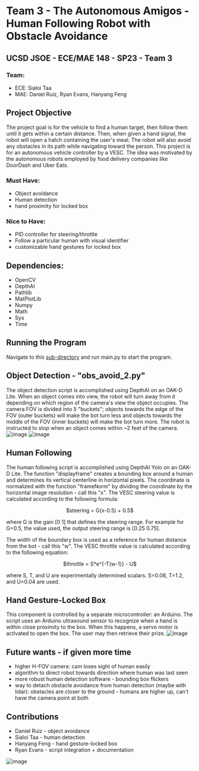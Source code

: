 # Team 3 - The Autonomous Amigos - Human Following Robot with Obstacle Avoidance
## UCSD JSOE - ECE/MAE 148 - SP23 - Team 3
### Team:
* ECE: Sialoi Taa
* MAE: Daniel Ruiz, Ryan Evans, Hanyang Feng

## Project Objective
The project goal is for the vehicle to find a human target, then follow them until it gets within a certain distance. Then, when given a hand signal, the robot will open a hatch containing the user's meal. The robot will also avoid any obstacles in its path while navigating toward the person. This project is for an autonomous vehicle controller by a VESC. The idea was motivated by the autonomous robots employed by food delivery companies like DoorDash and Uber Eats. 
### Must Have:
* Object avoidance
* Human detection
* hand proximity for locked box
### Nice to Have:
* PID controller for steering/throttle
* Follow a particular human with visual identifier
* customizable hand gestures for locked box

## Dependencies:
* OpenCV
* DepthAI
* Pathlib
* MatPlotLib
* Numpy
* Math
* Sys
* Time

## Running the Program
Navigate to this [sub-directory](https://github.com/UCSD-ECEMAE-148/spring-2023-final-project-team-3/tree/main/depthai-python/examples/Yolo) and run main.py to start the program.

## Object Detection - "obs_avoid_2.py"
The object detection script is accomplished using DepthAI on an OAK-D Lite. When an object comes into view, the robot will turn away from it depending on which region of the camera's view the object occupies. The camera FOV is divided into 5 "buckets"; objects towards the edge of the FOV (outer buckets) will make the bot turn less and objects towards the middle of the FOV (inner buckets) will make the bot turn more. The robot is instructed to stop when an object comes within ~2 feet of the camera.
![image](https://github.com/UCSD-ECEMAE-148/spring-2023-final-project-team-3/assets/15269806/189d5475-183b-4c0f-bd0d-2c076e6d43dc)
![image](https://github.com/UCSD-ECEMAE-148/spring-2023-final-project-team-3/assets/15269806/f32fb4be-09ff-4ea5-ba47-bbf48851dea6)


## Human Following
The human following script is accomplished using DepthAI Yolo on an OAK-D Lite. The function "displayframe" creates a bounding box around a human and determines its vertical centerline in horizontal pixels. The coordinate is normalized with the function "frameNorm" by dividing the coordinate by the horizontal image resolution - call this "x". The VESC steering value is calculated according to the following formula:
<p align="center">
$steering = G(x-0.5) + 0.5$
</p>

where G is the gain [0 1] that defines the steering range. For example for G=0.5, the value used, the output steering range is [0.25 0.75]. 

The width of the boundary box is used as a reference for human distance from the bot - call this "w". The VESC throttle value is calculated according to the following equation:
<p align="center">
$throttle = S*e^{-T(w-1)} - U$
</p>

where S, T, and U are experimentally determined scalars. S=0.08, T=1.2, and U=0.04 are used.

## Hand Gesture-Locked Box
This component is controlled by a separate microcontroller: an Arduino. The script uses an Arduino ultrasound sensor to recognize when a hand is within close proximity to the box. When this happens, a servo motor is activated to open the box. The user may then retrieve their prize.
![image](https://github.com/UCSD-ECEMAE-148/spring-2023-final-project-team-3/assets/15269806/a4a3ff0f-e233-4c53-a9ca-e25e01caf8e6)


## Future wants - if given more time
* higher H-FOV camera: cam loses sight of human easily
* algorithm to direct robot towards direction where human was last seen
* more robust human detection software - bounding box flickers
* way to detach obstacle avoidance from human detection (maybe with lidar): obstacles are closer to the ground - humans are higher up, can't have the camera point at both

## Contributions
* Daniel Ruiz - object avoidance
* Sialoi Taa - human detection
* Hanyang Feng - hand gesture-locked box
* Ryan Evans - script integration + documentation

![image](https://github.com/UCSD-ECEMAE-148/spring-2023-final-project-team-3/assets/15269806/20f9d4cf-e42c-4c6a-86be-6a28eaaca141)
